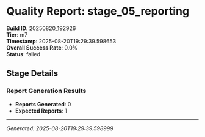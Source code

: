 # Quality Report: stage_05_reporting

**Build ID**: 20250820_192926  
**Tier**: m7  
**Timestamp**: 2025-08-20T19:29:39.598653  
**Overall Success Rate**: 0.0%  
**Status**: failed

## Stage Details

### Report Generation Results

- **Reports Generated**: 0
- **Expected Reports**: 1

---
*Generated: 2025-08-20T19:29:39.598999*
